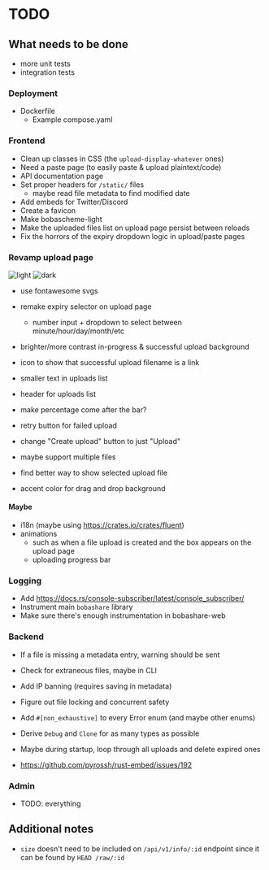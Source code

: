 # TODO

## What needs to be done

- more unit tests
- integration tests

### Deployment

- Dockerfile
  - Example compose.yaml

### Frontend

- Clean up classes in CSS (the `upload-display-whatever` ones)
- Need a paste page (to easily paste & upload plaintext/code)
- API documentation page
- Set proper headers for `/static/` files
  - maybe read file metadata to find modified date
- Add embeds for Twitter/Discord
- Create a favicon
- Make bobascheme-light
- Make the uploaded files list on upload page persist between reloads
- Fix the horrors of the expiry dropdown logic in upload/paste pages

### Revamp upload page

![light](https://cdn.discordapp.com/attachments/1018368926494769314/1036779113245057064/Desktop_-_1.png)
![dark](https://cdn.discordapp.com/attachments/1018368926494769314/1036779113597382779/Desktop_-_2.png)
- use fontawesome svgs

- remake expiry selector on upload page
  - number input + dropdown to select between minute/hour/day/month/etc
- brighter/more contrast in-progress & successful upload background
- icon to show that successful upload filename is a link
- smaller text in uploads list
- header for uploads list
- make percentage come after the bar?
- retry button for failed upload
- change "Create upload" button to just "Upload"
- maybe support multiple files
- find better way to show selected upload file
- accent color for drag and drop background

#### Maybe

- i18n (maybe using https://crates.io/crates/fluent)
- animations
  - such as when a file upload is created and the box appears on the upload page
  - uploading progress bar

### Logging

- Add https://docs.rs/console-subscriber/latest/console_subscriber/
- Instrument main `bobashare` library
- Make sure there's enough instrumentation in bobashare-web

### Backend

- If a file is missing a metadata entry, warning should be sent
- Check for extraneous files, maybe in CLI
- Add IP banning (requires saving in metadata)
- Figure out file locking and concurrent safety
- Add `#[non_exhaustive]` to every Error enum (and maybe other enums)
- Derive `Debug` and `Clone` for as many types as possible

- Maybe during startup, loop through all uploads and delete expired ones
- https://github.com/pyrossh/rust-embed/issues/192

### Admin

- TODO: everything

## Additional notes

- `size` doesn't need to be included on `/api/v1/info/:id` endpoint since it can be found by `HEAD /raw/:id`
